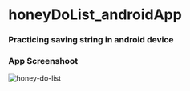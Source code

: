 # honeyDoList_androidApp

### Practicing saving string in android device

### App Screenshoot
![honey-do-list](https://user-images.githubusercontent.com/32861143/52547462-7e90bf00-2dfa-11e9-911a-8cf286357fed.png)
